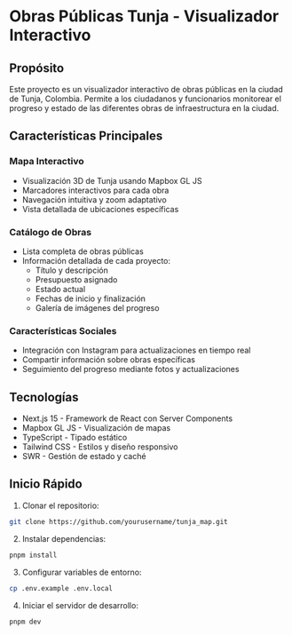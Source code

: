 # Obras Públicas Tunja - Visualizador Interactivo

## Propósito

Este proyecto es un visualizador interactivo de obras públicas en la ciudad de Tunja, Colombia. Permite a los ciudadanos y funcionarios monitorear el progreso y estado de las diferentes obras de infraestructura en la ciudad.

## Características Principales

### Mapa Interactivo
- Visualización 3D de Tunja usando Mapbox GL JS
- Marcadores interactivos para cada obra
- Navegación intuitiva y zoom adaptativo
- Vista detallada de ubicaciones específicas

### Catálogo de Obras
- Lista completa de obras públicas
- Información detallada de cada proyecto:
  - Título y descripción
  - Presupuesto asignado
  - Estado actual
  - Fechas de inicio y finalización
  - Galería de imágenes del progreso

### Características Sociales
- Integración con Instagram para actualizaciones en tiempo real
- Compartir información sobre obras específicas
- Seguimiento del progreso mediante fotos y actualizaciones

## Tecnologías

- Next.js 15 - Framework de React con Server Components
- Mapbox GL JS - Visualización de mapas
- TypeScript - Tipado estático
- Tailwind CSS - Estilos y diseño responsivo
- SWR - Gestión de estado y caché

## Inicio Rápido

1. Clonar el repositorio:
```bash
git clone https://github.com/yourusername/tunja_map.git
```

2. Instalar dependencias:
```bash
pnpm install
```

3. Configurar variables de entorno:
```bash
cp .env.example .env.local
```

4. Iniciar el servidor de desarrollo:
```bash
pnpm dev
```

